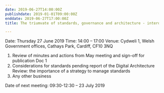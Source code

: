 ```yaml
---
date: 2019-06-27T14:00:00Z
publishdate: 2019-01-01T09:00:00Z
enddate: 2019-06-27T17:00:00Z 
title: The triumvate of standards, governance and architecture - interdependencies and relationships

---
```


Date:	Thursday 27 June 2019
Time:	14:00 – 17:00
Venue:	Cydweli 1, Welsh Government offices, Cathays Park, Cardiff, CF10 3NQ

1.	Review of minutes and actions from May meeting and sign-off for publication Doc 1
2.	Considerations for standards pending report of the Digital Architecture Review: the importance of a strategy to manage standards
3.	Any other business
	

Date of next meeting: 09:30-12:30 – 23 July 2019
